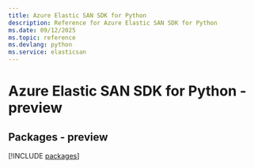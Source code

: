 ```yaml
---
title: Azure Elastic SAN SDK for Python
description: Reference for Azure Elastic SAN SDK for Python
ms.date: 09/12/2025
ms.topic: reference
ms.devlang: python
ms.service: elasticsan
---
```

# Azure Elastic SAN SDK for Python - preview
## Packages - preview
[!INCLUDE [packages](elastic-san-index.md)]